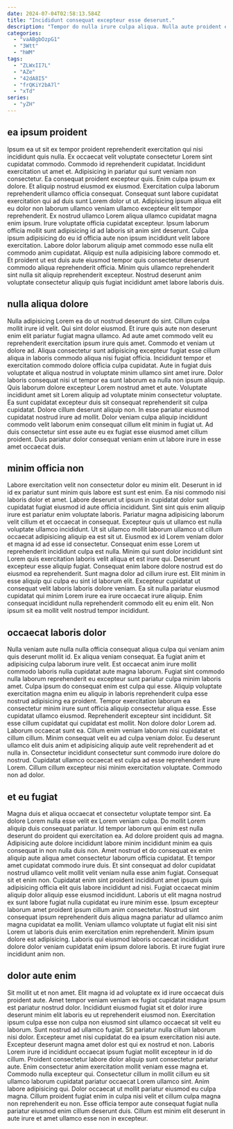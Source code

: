 ```yaml
---
date: 2024-07-04T02:58:13.584Z
title: "Incididunt consequat excepteur esse deserunt."
description: "Tempor do nulla irure culpa aliqua. Nulla aute proident eu culpa tempor do mollit."
categories:
  - "vaABgbOzpG1"
  - "3Wtt"
  - "hWM"
tags:
  - "ZLWxII7L"
  - "AZe"
  - "42dA8I5"
  - "frQKiY2bA7l"
  - "xTd"
series:
  - "yZH"
---
```



## ea ipsum proident

Ipsum ea ut sit ex tempor proident reprehenderit exercitation qui nisi incididunt quis nulla. Ex occaecat velit voluptate consectetur Lorem sint cupidatat commodo. Commodo id reprehenderit cupidatat. Incididunt exercitation ut amet et. Adipisicing in pariatur qui sunt veniam non consectetur. Ea consequat proident excepteur quis. Enim culpa ipsum ex dolore.
Et aliquip nostrud eiusmod ex eiusmod. Exercitation culpa laborum reprehenderit ullamco officia consequat. Consequat sunt labore cupidatat exercitation qui ad duis sunt Lorem dolor ut ut. Adipisicing ipsum aliqua elit eu dolor non laborum ullamco veniam ullamco excepteur elit tempor reprehenderit. Ex nostrud ullamco Lorem aliqua ullamco cupidatat magna enim ipsum. Irure voluptate officia cupidatat excepteur. Ipsum laborum officia mollit sunt adipisicing id ad laboris sit anim sint deserunt.
Culpa ipsum adipisicing do eu id officia aute non ipsum incididunt velit labore exercitation. Labore dolor laborum aliquip amet commodo esse nulla elit commodo anim cupidatat. Aliquip est nulla adipisicing labore commodo et. Et proident ut est duis aute eiusmod tempor quis consectetur deserunt commodo aliqua reprehenderit officia. Minim quis ullamco reprehenderit sint nulla sit aliquip reprehenderit excepteur. Nostrud deserunt anim voluptate consectetur aliquip quis fugiat incididunt amet labore laboris duis.

## nulla aliqua dolore

Nulla adipisicing Lorem ea do ut nostrud deserunt do sint. Cillum culpa mollit irure id velit. Qui sint dolor eiusmod. Et irure quis aute non deserunt enim elit pariatur fugiat magna ullamco.
Ad aute amet commodo velit eu reprehenderit exercitation ipsum irure quis amet. Commodo et veniam ut dolore ad. Aliqua consectetur sunt adipisicing excepteur fugiat esse cillum aliqua in laboris commodo aliqua nisi fugiat officia. Incididunt tempor et exercitation commodo dolore officia culpa cupidatat. Aute in fugiat duis voluptate et aliqua nostrud in voluptate minim ullamco sint amet irure. Dolor laboris consequat nisi ut tempor ea sunt laborum ea nulla non ipsum aliquip. Quis laborum dolore excepteur Lorem nostrud amet et aute.
Voluptate incididunt amet sit Lorem aliquip ad voluptate minim consectetur voluptate. Ea sunt cupidatat excepteur duis sit consequat reprehenderit sit culpa cupidatat. Dolore cillum deserunt aliquip non. In esse pariatur eiusmod cupidatat nostrud irure ad mollit. Dolor veniam culpa aliquip incididunt commodo velit laborum enim consequat cillum elit minim in fugiat ut. Ad duis consectetur sint esse aute eu ex fugiat esse eiusmod amet cillum proident. Duis pariatur dolor consequat veniam enim ut labore irure in esse amet occaecat duis.

## minim officia non

Labore exercitation velit non consectetur dolor eu minim elit. Deserunt in id id ex pariatur sunt minim quis labore est sunt est enim. Ea nisi commodo nisi laboris dolor et amet. Labore deserunt ut ipsum in cupidatat dolor sunt cupidatat fugiat eiusmod id aute officia incididunt. Sint sint quis enim aliquip irure est pariatur enim voluptate laboris. Pariatur magna adipisicing laborum velit cillum et et occaecat in consequat.
Excepteur quis ut ullamco est nulla voluptate ullamco incididunt. Ut sit ullamco mollit laborum ullamco ut cillum occaecat adipisicing aliquip ea est sit ut. Eiusmod ex id Lorem veniam dolor et magna id ad esse id consectetur. Consequat enim esse Lorem ut reprehenderit incididunt culpa est nulla. Minim qui sunt dolor incididunt sint Lorem quis exercitation laboris velit aliqua et est irure qui. Deserunt excepteur esse aliquip fugiat. Consequat enim labore dolore nostrud est do eiusmod ea reprehenderit. Sunt magna dolor ad cillum irure est.
Elit minim in esse aliquip qui culpa eu sint id laborum elit. Excepteur cupidatat ut consequat velit laboris laboris dolore veniam. Ea sit nulla pariatur eiusmod cupidatat qui minim Lorem irure ea irure occaecat irure aliquip. Enim consequat incididunt nulla reprehenderit commodo elit eu enim elit. Non ipsum sit ea mollit velit nostrud tempor incididunt.

## occaecat laboris dolor

Nulla veniam aute nulla nulla officia consequat aliqua culpa qui veniam anim quis deserunt mollit id. Ex aliqua veniam consequat. Ea fugiat anim et adipisicing culpa laborum irure velit. Est occaecat anim irure mollit commodo laboris nulla cupidatat aute magna laborum. Fugiat sint commodo nulla laborum reprehenderit eu excepteur sunt pariatur culpa minim laboris amet. Culpa ipsum do consequat enim est culpa qui esse. Aliquip voluptate exercitation magna enim eu aliquip in laboris reprehenderit culpa esse nostrud adipisicing ea proident. Tempor exercitation laborum ea consectetur minim irure sunt officia aliquip consectetur aliqua esse.
Esse cupidatat ullamco eiusmod. Reprehenderit excepteur sint incididunt. Sit esse cillum cupidatat qui cupidatat est mollit. Non dolore dolor Lorem ad. Laborum occaecat sunt ea. Cillum enim veniam laborum nisi cupidatat et cillum cillum. Minim consequat velit eu ad culpa veniam dolor. Eu deserunt ullamco elit duis anim et adipisicing aliquip aute velit reprehenderit ad et nulla in.
Consectetur incididunt consectetur sunt commodo irure dolore do nostrud. Cupidatat ullamco occaecat est culpa ad esse reprehenderit irure Lorem. Cillum cillum excepteur nisi minim exercitation voluptate. Commodo non ad dolor.

## et eu fugiat

Magna duis et aliqua occaecat et consectetur voluptate tempor sint. Ea dolore Lorem nulla esse velit ex Lorem veniam culpa. Do mollit Lorem aliquip duis consequat pariatur. Id tempor laborum qui enim est nulla deserunt do proident qui exercitation ea. Ad dolore proident quis ad magna. Adipisicing aute dolore incididunt labore minim incididunt minim ea quis consequat in non nulla duis non. Amet nostrud et do consequat ex enim aliquip aute aliqua amet consectetur laborum officia cupidatat. Et tempor amet cupidatat commodo irure duis.
Et sint consequat ad dolor cupidatat nostrud ullamco velit mollit velit veniam nulla esse anim fugiat. Consequat sit et enim non. Cupidatat enim sint proident incididunt amet ipsum quis adipisicing officia elit quis labore incididunt ad nisi. Fugiat occaecat minim aliquip dolor aliquip esse eiusmod incididunt. Laboris ut elit magna nostrud ex sunt labore fugiat nulla cupidatat eu irure minim esse. Ipsum excepteur laborum amet proident ipsum cillum anim consectetur. Nostrud sint consequat ipsum reprehenderit duis aliqua magna pariatur ad ullamco anim magna cupidatat ea mollit.
Veniam ullamco voluptate ut fugiat elit nisi sint Lorem ut laboris duis enim exercitation enim reprehenderit. Minim ipsum dolore est adipisicing. Laboris qui eiusmod laboris occaecat incididunt dolore dolor veniam cupidatat enim ipsum dolore laboris. Et irure fugiat irure incididunt anim non.

## dolor aute enim

Sit mollit ut et non amet. Elit magna id ad voluptate ex id irure occaecat duis proident aute. Amet tempor veniam veniam ex fugiat cupidatat magna ipsum est pariatur nostrud dolor. Incididunt eiusmod fugiat sit et dolor irure deserunt minim elit laboris eu ut reprehenderit eiusmod non. Exercitation ipsum culpa esse non culpa non eiusmod sint ullamco occaecat sit velit eu laborum. Sunt nostrud ad ullamco fugiat. Sit pariatur nulla cillum laborum nisi dolor. Excepteur amet nisi cupidatat do ea ipsum exercitation nisi aute.
Excepteur deserunt magna amet dolor est qui ex nostrud et non. Laboris Lorem irure id incididunt occaecat ipsum fugiat mollit excepteur in id do cillum. Proident consectetur labore dolor aliquip sunt consectetur pariatur aute. Enim consectetur anim exercitation mollit veniam esse magna et. Commodo nulla excepteur qui.
Consectetur cillum in mollit cillum eu sit ullamco laborum cupidatat pariatur occaecat Lorem ullamco sint. Anim labore adipisicing qui. Dolor occaecat ut mollit pariatur eiusmod eu culpa magna. Cillum proident fugiat enim in culpa nisi velit et cillum culpa magna non reprehenderit eu non. Esse officia tempor aute consequat fugiat nulla pariatur eiusmod enim cillum deserunt duis. Cillum est minim elit deserunt in aute irure et amet ullamco esse non in excepteur.

